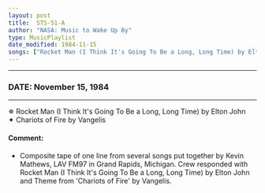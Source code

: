 ```yaml
---
layout: post
title:  STS-51-A
author: "NASA: Music to Wake Up By"
type: MusicPlaylist
date_modified: 1984-11-15
songs: ["Rocket Man (I Think It's Going To Be a Long, Long Time) by Elton John", "Chariots of Fire by Vangelis"]
---
```


----
### DATE: November 15, 1984
----
✵ Rocket Man (I Think It's Going To Be a Long, Long Time) by Elton John  &nbsp;<br />
✦ Chariots of Fire by Vangelis

#### Comment:
* Composite tape of one line from several songs put together by Kevin Mathews, LAV FM97 in Grand Rapids, Michigan. Crew responded with Rocket Man (I Think It's Going To Be a Long, Long Time) by Elton John and Theme from 'Chariots of Fire' by Vangelis.




<br/>
<center>
	<a target="_blank"
	   href="https://twitter.com/intent/tweet?hashtags=Space,NASA,Playlist,NASAWakeupCalls,SpaceProgram&text={{ page.author}}, '{{ page.songs.first }}' {{ page.title }}, {{ page.date | date: '%B %d, %Y' }}. {{ site.url }}{{ page.url }} @nasawakeupcalls">
	   <i class="fab fa-twitter" alt="Tweet this page" style="font-size: 1.3em;"></i>
	</a>
	&nbsp; 	<i class="fas fa-user-astronaut" style="font-size: 1.5em;"></i> &nbsp;
    <a type="amzn" search="'Rocket Man (I Think It's Going To Be a Long, Long Time) by Elton John' or 'Chariots of Fire by Vangelis'" category="popular music">
        <i class="fab fa-amazon" style="font-size: 1.3em;"></i>
    </a>
</center>
